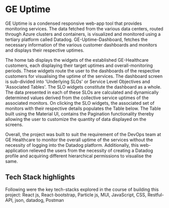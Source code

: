 # GE Uptime

GE Uptime is a condensed responsive web-app tool that provides monitoring services. The data fetched from the various data centers, routed through Azure clusters and containers, is visualized and monitored using a tertiary platform called Datadog. GE-Uptime-Dashboard, fetches the necessary information of the various customer dashboards and monitors and displays their respective uptimes.

The home tab displays the widgets of the established GE-Healthcare customers, each displaying their target uptimes and overall-monitoring periods. These widgets route the user to the dashboards of the respective customers for visualising the uptime of the services. The dashboard screen is sub-divided into 'Underlying SLOs' or Service Level Objectives and 'Associated Tables'. The SLO widgets constitute the dashboard as a whole. The data presented in each of these SLOs are calculated and dynamically determined values derived from the collective service uptimes of the associated monitors. On clicking the SLO widgets, the associated set of monitors with their respective details populates the Table below. The Table built using the Material UI, contains the Pagination functionality thereby allowing the user to customize the quantity of data displayed on the screens.

Overall, the project was built to suit the requirement of the DevOps team at GE Healthcare to monitor the overall uptime of the services without the necessity of logging into the Datadog platform. Additionally, this web-application relieved the users from the necessity of creating a Datadog profile and acquiring different hierarchical permissions to visualise the same.

## Tech Stack highlights

Following were the key tech-stacks explored in the course of building this project:
React js, React-bootstrap, Particle js, MUI, JavaScript, CSS, Restful-API, json, datadog, Postman
